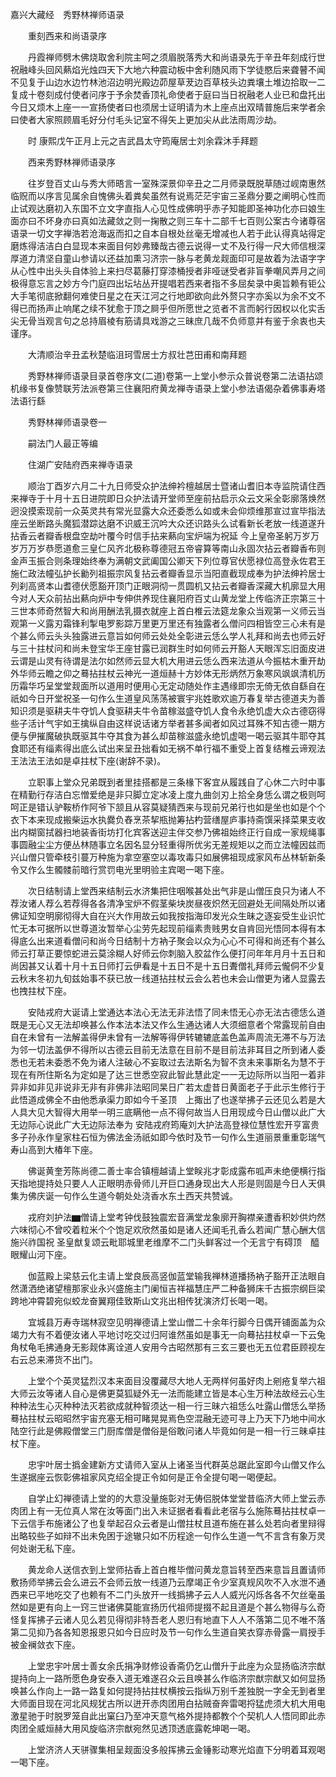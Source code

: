 <!-- { "loadSidebar": true } -->
嘉兴大藏经　秀野林禅师语录


　　重刻西来和尚语录序

　　丹霞禅师劈木佛烧取舍利院主呵之须眉脱落秀大和尚语录先于辛丑年刻成行世祝融峰头回风爇焰光烛四天下大地六种震动板中舍利随风雨下学徒愍后来聋瞽不闻不见复于山边水边竹林池沼边明光殿边茆屋草茇边百草枝头边粪壤土堆边拾取一二复成十卷刻成付使者问序于予余焚香顶礼命使者于庭曰当日祝融老人业已和盘托出今日又烦木上座一一宣扬使者曰也须居士证明请为木上座点出双晴普施后来学者余曰使者大家照顾眉毛好分付毛头记室不得矢上更加尖从此法雨周沙劫。

　　时
康熙戊午正月上元之吉武昌太守筠庵居士刘余霖沐手拜题

　　西来秀野林禅师语录序

　　往岁登百丈山与秀大师晤言一室殊深景仰辛丑之二月师录既脱草随过岘南惠然临贶而以序言见属余自愧佛头着粪矣虽然有说焉茫茫宇宙三圣鼎分要之阐明心性而止试观达磨初入东国不立文字直指人心见性成佛明乎赤子知能即圣神功化亦曰娘生面亦曰不坏身亦曰真如法藏敛之则一掬散之则三车十二部千七百则公案古今诸尊宿语录一切文字禅浩若沧海返而扣之自本自根处丝毫无增减也人若于此认得真站得定磨炼得洁洁白白显现本来面目何妙弗臻哉古德云说得一丈不及行得一尺大师信根深厚道力清坚自童山参请以还益加熏习济宗一脉与老黄龙觌面印可是故着为法语字字从心性中出头头自体验上来扫尽葛藤打穿漆桶授者非哑谜受者非盲拳嘲风弄月之间极得意忘言之妙方今门庭四出坛坫丛开提唱若西来者指不多屈矣录中奥旨赖有钜公大手笔彻底掀翻何难使日星之在天江河之行地即欲向此外赘只字亦奚以为余不文不得已而扬声止响尾之续不犹愈于顶之屙乎但所愿世之览者不言而躬行因权以化实舌尖无骨当观言句之总持眉棱有筋请具戏游之三昧庶几哉不负师意并有鉴于余衷也夫谨序。

　　大清顺治辛丑孟秋楚临沮珂雪居士方叔壮芑田甫和南拜题

　　秀野林禅师语录目录首卷序文(二道)卷第一上堂小参示众普说卷第二法语拈颂机缘书复像赞联芳法派卷第三住襄阳府黄龙禅寺语录上堂小参法语偈杂着佛事寿塔法语行繇

　　秀野林禅师语录卷一

　　嗣法门人最正等编

　　住湖广安陆府西来禅寺语录

　　顺治丁酉岁六月二十九日师受众护法绅衿檀越居士暨诸山耆旧本寺监院请住西来禅寺于十月十五日进院即日众护法请开堂师至座前拈启示众云文采全彰廓落焕然迥没摸索现前一众英灵共有常光显露大众还委悉么如或未会仰烦维那宣过宣毕指法座云坐断路头魔狐潜踪达磨不识威王沉吟大众还识路头么试看新长老放一线道遂升拈香云者瓣香根盘空劫叶覆今时信手拈来爇向宝炉端为祝延
今上皇帝圣躬万岁万岁万万岁恭愿道愈三皇仁风齐北极称尊德冠五帝睿算等南山永固次拈云者瓣香布则金声玉振合则条理始终奉为满朝文武阖国公卿天下列位尊官伏愿禄位高登永佐君王施仁政法幢弘护长勷列祖振宗风复拈云者瓣香显示当阳直截现成奉为护法绅衿居士列刹高贤本山耆德伏愿豁开顶门正眼洞彻一贯圆机又拈云者瓣香深藏大机廓显大用今对人天众前拈出爇向炉中专伸供养现住襄阳府百丈山黄龙堂上传临济正宗第三十三世本师奇然智大和尚用酬法乳摄衣就座上首白椎云法筵龙象众当观第一义师云当观第一义露刃霜锋利掣电罗影踪万里更万里还有独露者么僧问四相皆空三心未有是个甚么师云头头独露进云意旨如何师云处处全彰进云恁么学人礼拜和尚去也师云好与三十拄杖问和尚未登宝华王座甘露已润群生时如何师云开豁人天眼浑忘旧面皮进云谓是山灵有待谓是法尔如然师云显大机大用进云恁么西来法道从今振枯木重开劫外华师云瞻之仰之蓦拈拄杖云神光一道烜赫十方妙体无形炳然万象寒风飒飒清机历历霜华巧呈堂堂觌面所以道用时便用心无定动随处作主遇缘即宗无倚无依自繇自在祇如今日开堂祝圣一句作么生道皇风荡荡被寰宇兆姓歌欢逾万春复举古德道夫为善知识须是驱耕夫牛夺饥人食驱耕夫牛令苗稼滋盛夺饥人食令永绝饥虚大众古德窃得些子活计气宇如王擒纵自由这样说话诸方举者甚多闻者如风过耳殊不知古德一期方便与伊摧魔破执既驱其牛夺其食为甚么却苗稼滋盛永绝饥虚喝一喝云驱其牛耶夺其食耶还有缁素得出底么试出来呈丑拙看如无祸不单行福不重受上首复结椎云谛观法王法法王法如是卓拄杖下座(谢辞不录)。

　　立职事上堂众兄弟既到者里挂搭都是三条椽下客宜从履践自了心休二六时中事在精勤行存洁白忘憎爱绝是非只脚立定冰凌上度九曲剑刃上拾全身恁么谓之极则呵呵正是错认驴鞍桥作阿爷下颔且从容莫疑猜西来与现前兄弟行也如是坐也如是个个衣下本来现成搬柴运水执爨负舂烹茶挈瓶抛筹拈杓营缮屋庐事持斋馔采择菜果支收出内糊窗拭器扫地装香街坊打化宾客送迎主伴交参乃佛祖始终正行自成一家规绳事事圆融尘尘方便丛林随事立名因名显分轻重得所优劣无差规矩以之而立法幢因兹而兴山僧只管牵枝引蔓万种施为拿空塞空以毒攻毒只如展佛祖现成家风布丛林斩新条令又作么生髑髅前暗行赏罚电光里明验主宾喝一喝下座。

　　次日结制请上堂西来结制云水济集把住咽喉甚处出气非是山僧压良只为诸人不荐汝诸人荐么若荐得各各清净宝炉不假茎柴块炭昼夜炽然无回避处无间隔处所以诸佛证知空明廓彻得大自在兴大作用故云如我按指海印发光众生昧之逐妄受生业识忙忙无本可据所以世尊道汝暂举心尘劳先起现前缁素贵贱男女自肯回光悟同本得有本得底么出来道看僧问和尚今日结制十方衲子聚会以众为心心不可得和尚还有个甚么师云打草正要惊蛇进云莫涂糊人好师云你刺脑入胶盆作么便打问年年月月十五日和尚因甚又认着十月十五日师打云伊看是十五日不是十五日聻僧礼拜师云儱侗不少复云秋末冬初九旬兹始事不获已放一线道拈拄杖云会么若也未会山僧更为诸人显露去也拽拄杖下座。

　　安陆戎府大诞请上堂通达本法心无法无非法悟了同未悟无心亦无法古德恁么道既是无心又无法却唤甚么作本法本法又作么生通达诸人大须细意者个常露现前自由自在未曾有一法解盖得伊未曾有一法解等得伊转辘辘底盖色盖声周流无滞不与万法为邻一切法盖伊不得所以古德云目前无法意在目前不是目前法非耳目之所到诸人委悉也无若未委悉不免为诸人注破心不妄取过去法斯名为智不贪未来事斯名为慧不于现在有所住斯名为定如是了达三世悉空寂此智此慧此定一一无边际所以当阳一着非异非如非见非说非无非有非佛非法昭同杲日广若太虚昔日黄面老子于此示生修行于此悟道成佛全不由他悉承渠力即如今千圣顶　上掫出了也遂举拂子云还见么若是大人具大见大智得大用举一明三底瞒他一点不得何故当人日用现成今日山僧以此广大无边际心说此广大无边际法奉为
安陆戎府筠庵刘大护法高登禄位慧性宏开亨富贵多子孙永作皇家柱石恒为佛法金汤祇如即今依时及节一句作么生道丽景重重彰瑞气寿山高到大椿年下座。

　　佛诞黄奎芳陈尚德二善士率合镇檀越请上堂眹兆才彰成露布呱声未绝便横行指天指地提持处只要人人正眼明赤骨师儿开巨口通身现出大人形是则固是今日人天俱集为佛庆诞一句作么生道今朝处处浇香水东土西天共赞诚。

　　戎府刘护法▆僧请上堂考钟伐鼓独震宏音满堂龙象廓开胸襟亲遭香积妙供灼然六味彻心不曾咬着粒米个个饱足欢欣然虽如是诸人还闻毛孔香么若闻广慧心酬大信施兴祚国祝
圣皇猷复颂云毗耶城里老维摩不二门头鲜客过一个无言宁有碍顶　醯眼耀山河下座。

　　伽蓝殿上梁慈云化主请上堂良辰高竖伽蓝堂输我禅林道播扬衲子豁开正法眼自然潇洒绝诸望檀那家业永兴盛施主门阑恒吉祥福慧庄严二种备狮床千古振宗纲巨梁跨地冲霄碧宛似蛟龙奋翼翔佳致斯山文兆出相传犹演济灯长喝一喝。

　　宜城县万寿寺瑞林寂空见明禅德请上堂山僧二十余年行脚今日偶开铺面盖为众竭力大有不着便汝诸人平地讨吃交过归阿谁然虽如是事无一向蓦拈拄杖卓一下云兔角杖龟毛拂通身无影觌体离诠道人安用今古昭然那有三玄三要也无五位君臣顾视左右云总来滞货不出门。

　　上堂个个英灵猛烈汉本来面目没覆藏尽大地人无两样何虽好肉上剜疮复举六祖大师云汝等诸人自心是佛更莫狐疑外无一法而能建立皆是本心生万种法故经云心生种种法生心灭种种法灭若欲成就种智须达一相一行三昧六祖恁么吐露山僧恁么举扬蓦拈拄杖云昭昭然宇宙充塞无相可睹晃晃焉色空混融无迹可寻上乃天下乃地中间水陆空行此是佛殿僧堂三门厨库僧是僧俗是俗敢问诸人毕竟如何是一相一行三昧卓拄杖下座。

　　忠宇叶居士撝金建新方丈请师入室从上诸圣当代群英总踞此室即今山僧又作么生遂据座云恢彰佛祖家风克绍全提正令如何是正令全提句喝一喝便起。

　　自学止幻禅德请上堂的的大意没量施彰对无俦侣脱体堂堂昔临济大师上堂云赤肉团上有一无位真人常在汝等面门出入未证据者看看此老宿与么施陈蓦拈拄杖卓一下云信手布施诸公了也复举起召众云者是山僧拄杖且道布施在甚么处若向者里辩得出略较些子如辩不出未免困于途辙只如不历程途一句作么生道一气不言含有象万灵何处谢无私下座。

　　黄龙命人送信衣到上堂师拈香上首白椎毕僧问黄龙意旨转至西来意旨且置请师敷扬师举拂云会么进云不会师云放一线道乃云摩竭正令少室真规风吹不入水泄不通西来已平地吃交了也赖有不二门头放开一线撝拂子云人人威光闪烁各各不欠丝毫虽然如是更有向上一窍三世诸佛莫能宣扬历代祖师提掇不起且道是个甚么物得与么奇怪复挥拂子云诸人见么若见得彻非特吾老人恩归有地直下人人不落第二见不唯不落第二见抑乃各各知恩报恩只如今日应时及节一句作么生道自笑衣穿赤骨露一肩授手被金襕敛衣下座。

　　上堂忠宇叶居士善女余氏捐净财修设香斋仍乞山僧升于此座为众显扬临济宗猷提持向上一路所愿色身安泰入道无难遂召众云且唤甚么作临济宗猷宗猷又如何显扬唤甚么作向上一路一路复如何提持拈拄杖横按云指纵万别千差独脱一字全无到者里大师面目现在河北风规犹古所以迸开赤肉团用白拈贼奋奔雷喝捋猛虎须大机大用电激星驰于时脱罗笼自此出窠臼乃至冲天意气格外提持都教个个契机人人悟同即此赤肉团全威烜赫大用风旋临济宗猷宛然见透顶透底露乾坤喝一喝。

　　上堂济济人天骈骤集相呈觌面没多般挥拂云金锤影动寒光焰直下分明着耳观喝一喝下座。

